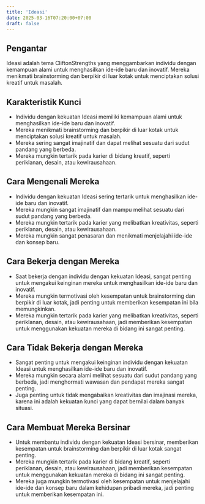 ```yaml
---
title: 'Ideasi'
date: 2025-03-16T07:20:00+07:00
draft: false
---
```


## Pengantar

Ideasi adalah tema CliftonStrengths yang menggambarkan individu dengan kemampuan alami untuk menghasilkan ide-ide baru dan inovatif. Mereka menikmati brainstorming dan berpikir di luar kotak untuk menciptakan solusi kreatif untuk masalah.

## Karakteristik Kunci

- Individu dengan kekuatan Ideasi memiliki kemampuan alami untuk menghasilkan ide-ide baru dan inovatif.
- Mereka menikmati brainstorming dan berpikir di luar kotak untuk menciptakan solusi kreatif untuk masalah.
- Mereka sering sangat imajinatif dan dapat melihat sesuatu dari sudut pandang yang berbeda.
- Mereka mungkin tertarik pada karier di bidang kreatif, seperti periklanan, desain, atau kewirausahaan.

## Cara Mengenali Mereka

- Individu dengan kekuatan Ideasi sering tertarik untuk menghasilkan ide-ide baru dan inovatif.
- Mereka mungkin sangat imajinatif dan mampu melihat sesuatu dari sudut pandang yang berbeda.
- Mereka mungkin tertarik pada karier yang melibatkan kreativitas, seperti periklanan, desain, atau kewirausahaan.
- Mereka mungkin sangat penasaran dan menikmati menjelajahi ide-ide dan konsep baru.

## Cara Bekerja dengan Mereka

- Saat bekerja dengan individu dengan kekuatan Ideasi, sangat penting untuk mengakui keinginan mereka untuk menghasilkan ide-ide baru dan inovatif.
- Mereka mungkin termotivasi oleh kesempatan untuk brainstorming dan berpikir di luar kotak, jadi penting untuk memberikan kesempatan ini bila memungkinkan.
- Mereka mungkin tertarik pada karier yang melibatkan kreativitas, seperti periklanan, desain, atau kewirausahaan, jadi memberikan kesempatan untuk menggunakan kekuatan mereka di bidang ini sangat penting.

## Cara Tidak Bekerja dengan Mereka

- Sangat penting untuk mengakui keinginan individu dengan kekuatan Ideasi untuk menghasilkan ide-ide baru dan inovatif.
- Mereka mungkin secara alami melihat sesuatu dari sudut pandang yang berbeda, jadi menghormati wawasan dan pendapat mereka sangat penting.
- Juga penting untuk tidak mengabaikan kreativitas dan imajinasi mereka, karena ini adalah kekuatan kunci yang dapat bernilai dalam banyak situasi.

## Cara Membuat Mereka Bersinar

- Untuk membantu individu dengan kekuatan Ideasi bersinar, memberikan kesempatan untuk brainstorming dan berpikir di luar kotak sangat penting.
- Mereka mungkin tertarik pada karier di bidang kreatif, seperti periklanan, desain, atau kewirausahaan, jadi memberikan kesempatan untuk menggunakan kekuatan mereka di bidang ini sangat penting.
- Mereka juga mungkin termotivasi oleh kesempatan untuk menjelajahi ide-ide dan konsep baru dalam kehidupan pribadi mereka, jadi penting untuk memberikan kesempatan ini.
